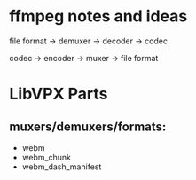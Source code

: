 
# ffmpeg notes and ideas


file format -> demuxer -> decoder -> codec

codec -> encoder -> muxer -> file format


# LibVPX Parts


## muxers/demuxers/formats:
- webm
- webm_chunk
- webm_dash_manifest


